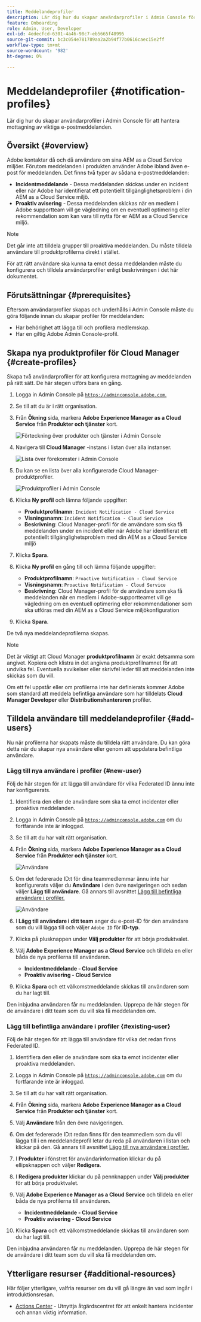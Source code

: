 ```yaml
---
title: Meddelandeprofiler
description: Lär dig hur du skapar användarprofiler i Admin Console för att hantera mottagning av viktiga e-postmeddelanden.
feature: Onboarding
role: Admin, User, Developer
exl-id: 4edecfcd-6301-4a46-98c7-eb5665f48995
source-git-commit: bc3c054e781789aa2a2b94f77b0616caec15e2ff
workflow-type: tm+mt
source-wordcount: '982'
ht-degree: 0%

---
```



# Meddelandeprofiler {#notification-profiles}

Lär dig hur du skapar användarprofiler i Admin Console för att hantera mottagning av viktiga e-postmeddelanden.

## Översikt {#overview}

Adobe kontaktar då och då användare om sina AEM as a Cloud Service miljöer. Förutom meddelanden i produkten använder Adobe ibland även e-post för meddelanden. Det finns två typer av sådana e-postmeddelanden:

* **Incidentmeddelande** - Dessa meddelanden skickas under en incident eller när Adobe har identifierat ett potentiellt tillgänglighetsproblem i din AEM as a Cloud Service miljö.
* **Proaktiv avisering** - Dessa meddelanden skickas när en medlem i Adobe supportteam vill ge vägledning om en eventuell optimering eller rekommendation som kan vara till nytta för er AEM as a Cloud Service miljö.

>[!NOTE]
>
>Det går inte att tilldela grupper till proaktiva meddelanden. Du måste tilldela användare till produktprofilerna direkt i stället.

För att rätt användare ska kunna ta emot dessa meddelanden måste du konfigurera och tilldela användarprofiler enligt beskrivningen i det här dokumentet.

## Förutsättningar {#prerequisites}

Eftersom användarprofiler skapas och underhålls i Admin Console måste du göra följande innan du skapar profiler för meddelanden:

* Har behörighet att lägga till och profilera medlemskap.
* Har en giltig Adobe Admin Console-profil.

## Skapa nya produktprofiler för Cloud Manager {#create-profiles}

Skapa två användarprofiler för att konfigurera mottagning av meddelanden på rätt sätt. De här stegen utförs bara en gång.

1. Logga in Admin Console på [`https://adminconsole.adobe.com`.](https://adminconsole.adobe.com)

1. Se till att du är i rätt organisation.

1. Från **Ökning** sida, markera **Adobe Experience Manager as a Cloud Service** från **Produkter och tjänster** kort.

   ![Förteckning över produkter och tjänster i Admin Console](assets/products_services.png)

1. Navigera till **Cloud Manager** -instans i listan över alla instanser.

   ![Lista över förekomster i Admin Console](assets/cloud_manager_instance.png)

1. Du kan se en lista över alla konfigurerade Cloud Manager-produktprofiler.

   ![Produktprofiler i Admin Console](assets/cloud_manager_profiles.png)

1. Klicka **Ny profil** och lämna följande uppgifter:

   * **Produktprofilnamn**: `Incident Notification - Cloud Service`
   * **Visningsnamn**: `Incident Notification - Cloud Service`
   * **Beskrivning**: Cloud Manager-profil för de användare som ska få meddelanden under en incident eller när Adobe har identifierat ett potentiellt tillgänglighetsproblem med din AEM as a Cloud Service miljö

1. Klicka **Spara**.

1. Klicka **Ny profil** en gång till och lämna följande uppgifter:

   * **Produktprofilnamn**: `Proactive Notification - Cloud Service`
   * **Visningsnamn**: `Proactive Notification - Cloud Service`
   * **Beskrivning**: Cloud Manager-profil för de användare som ska få meddelanden när en medlem i Adobe-supportteamet vill ge vägledning om en eventuell optimering eller rekommendationer som ska utföras med din AEM as a Cloud Service miljökonfiguration

1. Klicka **Spara**.

De två nya meddelandeprofilerna skapas.

>[!NOTE]
>
>Det är viktigt att Cloud Manager **produktprofilnamn** är exakt detsamma som angivet. Kopiera och klistra in det angivna produktprofilnamnet för att undvika fel. Eventuella avvikelser eller skrivfel leder till att meddelanden inte skickas som du vill.
>
>Om ett fel uppstår eller om profilerna inte har definierats kommer Adobe som standard att meddela befintliga användare som har tilldelats **Cloud Manager Developer** eller **Distributionshanteraren** profiler.

## Tilldela användare till meddelandeprofiler {#add-users}

Nu när profilerna har skapats måste du tilldela rätt användare. Du kan göra detta när du skapar nya användare eller genom att uppdatera befintliga användare.

### Lägg till nya användare i profiler {#new-user}

Följ de här stegen för att lägga till användare för vilka Federated ID ännu inte har konfigurerats.

1. Identifiera den eller de användare som ska ta emot incidenter eller proaktiva meddelanden.

1. Logga in Admin Console på [`https://adminconsole.adobe.com`](https://adminconsole.adobe.com) om du fortfarande inte är inloggad.

1. Se till att du har valt rätt organisation.

1. Från **Ökning** sida, markera **Adobe Experience Manager as a Cloud Service** från **Produkter och tjänster** kort.

   ![Användare](assets/product_services.png)

1. Om det federerade ID:t för dina teammedlemmar ännu inte har konfigurerats väljer du **Användare** i den övre navigeringen och sedan väljer **Lägg till användare**. Gå annars till avsnittet [Lägg till befintliga användare i profiler.](#existing-users)

   ![Användare](assets/cloud_manager_add_user.png)

1. I **Lägg till användare i ditt team** anger du e-post-ID för den användare som du vill lägga till och väljer `Adobe ID` för **ID-typ**.

1. Klicka på plusknappen under **Välj produkter** för att börja produktvalet.

1. Välj **Adobe Experience Manager as a Cloud Service** och tilldela en eller båda de nya profilerna till användaren.

   * **Incidentmeddelande - Cloud Service**
   * **Proaktiv avisering - Cloud Service**

1. Klicka **Spara** och ett välkomstmeddelande skickas till användaren som du har lagt till.

Den inbjudna användaren får nu meddelanden. Upprepa de här stegen för de användare i ditt team som du vill ska få meddelanden om.

### Lägg till befintliga användare i profiler {#existing-user}

Följ de här stegen för att lägga till användare för vilka det redan finns Federated ID.

1. Identifiera den eller de användare som ska ta emot incidenter eller proaktiva meddelanden.

1. Logga in Admin Console på [`https://adminconsole.adobe.com`](https://adminconsole.adobe.com) om du fortfarande inte är inloggad.

1. Se till att du har valt rätt organisation.

1. Från **Ökning** sida, markera **Adobe Experience Manager as a Cloud Service** från **Produkter och tjänster** kort.

1. Välj **Användare** från den övre navigeringen.

1. Om det federerade ID:t redan finns för den teammedlem som du vill lägga till i en meddelandeprofil letar du reda på användaren i listan och klickar på den. Gå annars till avsnittet [Lägg till nya användare i profiler.](#add-user)

1. I **Produkter** i fönstret för användarinformation klickar du på ellipsknappen och väljer **Redigera**.

1. I **Redigera produkter** klickar du på pennknappen under **Välj produkter** för att börja produktvalet.

1. Välj **Adobe Experience Manager as a Cloud Service** och tilldela en eller båda de nya profilerna till användaren.

   * **Incidentmeddelande - Cloud Service**
   * **Proaktiv avisering - Cloud Service**

1. Klicka **Spara** och ett välkomstmeddelande skickas till användaren som du har lagt till.

Den inbjudna användaren får nu meddelanden. Upprepa de här stegen för de användare i ditt team som du vill ska få meddelanden om.

## Ytterligare resurser {#additional-resources}

Här följer ytterligare, valfria resurser om du vill gå längre än vad som ingår i introduktionsresan.

* [Actions Center](/help/operations/actions-center.md) - Utnyttja åtgärdscentret för att enkelt hantera incidenter och annan viktig information.
